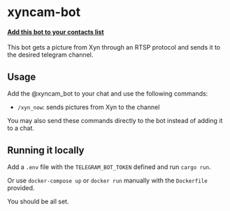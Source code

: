 # xyncam-bot

#### [Add this bot to your contacts list](https://t.me/xyncam_bot)

This bot gets a picture from Xyn through an RTSP protocol and sends it to the desired telegram channel.

## Usage

Add the @xyncam_bot to your chat and use the following commands:

- `/xyn_now`: sends pictures from Xyn to the channel 

You may also send these commands directly to the bot instead of adding it to a chat.

## Running it locally

Add a `.env` file with the `TELEGRAM_BOT_TOKEN` defined and run `cargo run`.

Or use `docker-compose up` or `docker run` manually with the `Dockerfile` provided.

You should be all set.
